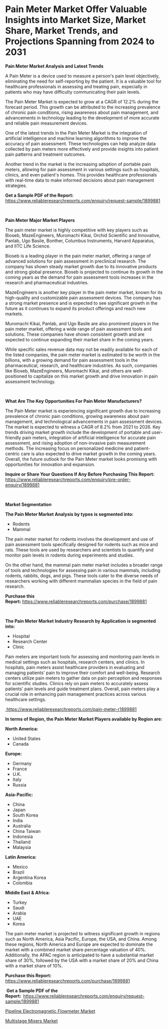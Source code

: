 <p><h1>Pain Meter Market Offer Valuable Insights into Market Size, Market Share, Market Trends, and Projections Spanning from 2024 to 2031</h1></p><p><strong>Pain Meter Market Analysis and Latest Trends</strong></p>
<p><p>A Pain Meter is a device used to measure a person's pain level objectively, eliminating the need for self-reporting by the patient. It is a valuable tool for healthcare professionals in assessing and treating pain, especially in patients who may have difficulty communicating their pain levels.</p><p>The Pain Meter Market is expected to grow at a CAGR of 12.2% during the forecast period. This growth can be attributed to the increasing prevalence of chronic pain conditions, rising awareness about pain management, and advancements in technology leading to the development of more accurate and reliable pain measurement devices.</p><p>One of the latest trends in the Pain Meter Market is the integration of artificial intelligence and machine learning algorithms to improve the accuracy of pain assessment. These technologies can help analyze data collected by pain meters more effectively and provide insights into patient pain patterns and treatment outcomes.</p><p>Another trend in the market is the increasing adoption of portable pain meters, allowing for pain assessment in various settings such as hospitals, clinics, and even patient's homes. This provides healthcare professionals with real-time data to make informed decisions about pain management strategies.</p></p>
<p><strong>Get a Sample PDF of the Report:&nbsp;</strong> <a href="https://www.reliableresearchreports.com/enquiry/request-sample/1899881">https://www.reliableresearchreports.com/enquiry/request-sample/1899881</a></p>
<p>&nbsp;</p>
<p><strong>Pain Meter Major Market Players</strong></p>
<p><p>The pain meter market is highly competitive with key players such as Bioseb, MazeEngineers, Muromachi Kikai, Orchid Scientific and Innovative, Panlab, Ugo Basile, Bonther, Columbus Instruments, Harvard Apparatus, and IITC Life Science. </p><p>Bioseb is a leading player in the pain meter market, offering a range of advanced solutions for pain assessment in preclinical research. The company has shown steady market growth due to its innovative products and strong global presence. Bioseb is projected to continue its growth in the coming years as the demand for pain assessment tools increases in the research and pharmaceutical industries.</p><p>MazeEngineers is another key player in the pain meter market, known for its high-quality and customizable pain assessment devices. The company has a strong market presence and is expected to see significant growth in the future as it continues to expand its product offerings and reach new markets.</p><p>Muromachi Kikai, Panlab, and Ugo Basile are also prominent players in the pain meter market, offering a wide range of pain assessment tools and solutions. These companies have shown consistent growth and are expected to continue expanding their market share in the coming years.</p><p>While specific sales revenue data may not be readily available for each of the listed companies, the pain meter market is estimated to be worth in the billions, with a growing demand for pain assessment tools in the pharmaceutical, research, and healthcare industries. As such, companies like Bioseb, MazeEngineers, Muromachi Kikai, and others are well-positioned to capitalize on this market growth and drive innovation in pain assessment technology.</p></p>
<p>&nbsp;</p>
<p><strong>What Are The Key Opportunities For Pain Meter Manufacturers?</strong></p>
<p><p>The Pain Meter market is experiencing significant growth due to increasing prevalence of chronic pain conditions, growing awareness about pain management, and technological advancements in pain assessment devices. The market is expected to witness a CAGR of 8.2% from 2021 to 2026. Key trends driving market growth include the development of portable and user-friendly pain meters, integration of artificial intelligence for accurate pain assessment, and rising adoption of non-invasive pain measurement methods. The increasing focus on personalized medicine and patient-centric care is also expected to drive market growth in the coming years. Overall, the future outlook for the Pain Meter market looks promising with opportunities for innovation and expansion.</p></p>
<p><strong>Inquire or Share Your Questions If Any Before Purchasing This Report:</strong> <a href="https://www.reliableresearchreports.com/enquiry/pre-order-enquiry/1899881">https://www.reliableresearchreports.com/enquiry/pre-order-enquiry/1899881</a></p>
<p>&nbsp;</p>
<p><strong>Market Segmentation</strong></p>
<p><strong>The Pain Meter Market Analysis by types is segmented into:</strong></p>
<p><ul><li>Rodents</li><li>Mammal</li></ul></p>
<p><p>The pain meter market for rodents involves the development and use of pain assessment tools specifically designed for rodents such as mice and rats. These tools are used by researchers and scientists to quantify and monitor pain levels in rodents during experiments and studies.</p><p>On the other hand, the mammal pain meter market includes a broader range of tools and technologies for assessing pain in various mammals, including rodents, rabbits, dogs, and pigs. These tools cater to the diverse needs of researchers working with different mammalian species in the field of pain research.</p></p>
<p><strong>Purchase this Report:&nbsp;</strong><a href="https://www.reliableresearchreports.com/purchase/1899881">https://www.reliableresearchreports.com/purchase/1899881</a></p>
<p>&nbsp;</p>
<p><strong>The Pain Meter Market Industry Research by Application is segmented into:</strong></p>
<p><ul><li>Hospital</li><li>Research Center</li><li>Clinic</li></ul></p>
<p><p>Pain meters are important tools for assessing and monitoring pain levels in medical settings such as hospitals, research centers, and clinics. In hospitals, pain meters assist healthcare providers in evaluating and managing patients' pain to improve their comfort and well-being. Research centers utilize pain meters to gather data on pain perception and responses for scientific studies. Clinics rely on pain meters to accurately assess patients' pain levels and guide treatment plans. Overall, pain meters play a crucial role in enhancing pain management practices across various healthcare settings.</p></p>
<p><a href="https://www.reliableresearchreports.com/pain-meter-r1899881">&nbsp;https://www.reliableresearchreports.com/pain-meter-r1899881</a></p>
<p><strong>In terms of Region, the Pain Meter Market Players available by Region are:</strong></p>
<p>
    <p> <strong> North America: </strong>
        <ul>
            <li>United States</li>
            <li>Canada</li>
        </ul>
        </p> 
    <p> <strong> Europe: </strong>
        <ul>
            <li>Germany</li>
            <li>France</li>
            <li>U.K.</li>
            <li>Italy</li>
            <li>Russia</li>
        </ul>
        </p> 
    <p> <strong> Asia-Pacific: </strong>
        <ul>
            <li>China</li>
            <li>Japan</li>
            <li>South Korea</li>
            <li>India</li>
            <li>Australia</li>
            <li>China Taiwan</li>
            <li>Indonesia</li>
            <li>Thailand</li>
            <li>Malaysia</li>
        </ul>
        </p> 
    <p> <strong> Latin America: </strong>
        <ul>
            <li>Mexico</li>
            <li>Brazil</li>
            <li>Argentina Korea</li>
            <li>Colombia</li>
        </ul>
        </p> 
    <p> <strong> Middle East & Africa: </strong>
        <ul>
            <li>Turkey</li>
            <li>Saudi</li>
            <li>Arabia</li>
            <li>UAE</li>
            <li>Korea</li>
        </ul>
    </p>
    </p>
<p><p>The pain meter market is projected to witness significant growth in regions such as North America, Asia Pacific, Europe, the USA, and China. Among these regions, North America and Europe are expected to dominate the market with a combined market share percentage valuation of 40%. Additionally, the APAC region is anticipated to have a substantial market share of 30%, followed by the USA with a market share of 20% and China with a market share of 10%.</p></p>
<p><strong>Purchase this Report: </strong><a href="https://www.reliableresearchreports.com/purchase/1899881">https://www.reliableresearchreports.com/purchase/1899881</a></p>
<p>&nbsp;<strong>Get a Sample PDF of the Report:&nbsp;&nbsp;</strong><a href="https://www.reliableresearchreports.com/enquiry/request-sample/1899881">https://www.reliableresearchreports.com/enquiry/request-sample/1899881</a></p>
<p><strong></strong></p>
<p><p><a href="https://github.com/kaiserrayhan25/Market-Research-Report-List-1/blob/main/pipeline-electromagnetic-flowmeter-market.md">Pipeline Electromagnetic Flowmeter Market</a></p><p><a href="https://github.com/FassouRP/Market-Research-Report-List-5/blob/main/multistage-mixers-market.md">Multistage Mixers Market</a></p></p>